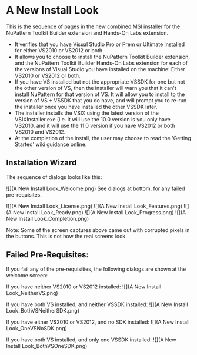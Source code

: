 # A New Install Look
This is the sequence of pages in the new combined MSI installer for the NuPattern Toolkit Builder extension and Hands-On Labs extension.
* It verifies that you have Visual Studio Pro or Prem or Ultimate installed for either VS2010 or VS2012 or both.
* It allows you to choose to install the NuPattern Toolkit Builder extension, and the NuPattern Toolkit Builder Hands-On Labs extension for each of the versions of Visual Studio you have installed on the machine: Either VS2010 or VS2012 or both.
* If you have VS installed but not the appropriate VSSDK for one but not the other version of VS, then the installer will warn you that it can't install NuPattern for that version of VS. It will allow you to install to the version of VS + VSSDK that you do have, and will prompt you to re-run the installer once you have installed the other VSSDK later.
* The installer installs the VSIX using the latest version of the VSIXInstaller.exe (i.e. it will use the 10.0 version is you only have VS2010, and it will use the 11.0 version if you have VS2012 or both VS2010 and VS2012.
* At the completion of the install, the user may choose to read the 'Getting Started' wiki guidance online.

## Installation Wizard
The sequence of dialogs looks like this:

![](A New Install Look_Welcome.png)
See dialogs at bottom, for any failed pre-requisites.

![](A New Install Look_License.png)
![](A New Install Look_Features.png)
![](A New Install Look_Ready.png)
![](A New Install Look_Progress.png)
![](A New Install Look_Completion.png)

Note: Some of the screen captures above came out with corrupted pixels in the buttons. This is not how the real screens look.

## Failed Pre-Requisites:
If you fail any of the pre-requisities, the following dialogs are shown at the welcome screen:

If you have neither VS2010 or VS2012 installed:
![](A New Install Look_NeitherVS.png)

If you have both VS installed, and neither VSSDK installed:
![](A New Install Look_BothVSNeitherSDK.png)

If you have either VS2010 or VS2012, and no SDK installed:
![](A New Install Look_OneVSNoSDK.png)

If you have both VS installed, and only one VSSDK installed:
![](A New Install Look_BothVSOneSDK.png)